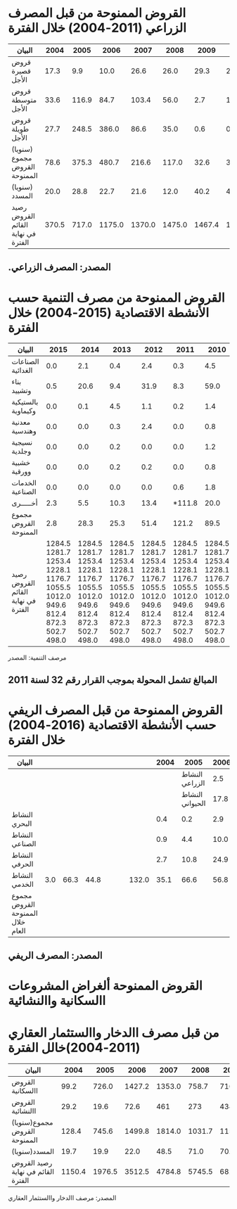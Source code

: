 # القروض الممنوحة من قبل المصرف الزراعي (2011-2004) خلال الفترة

|البيان|2004|2005|2006|2007|2008|2009|2010|2011|
|---|---|---|---|---|---|---|---|---|
|قروض قصيرة الأجل|17.3|9.9|10.0|26.6|26.0|29.3|23.1|37.3|
|قروض متوسطة الأجل|33.6|116.9|84.7|103.4|56.0|2.7|10.2|76.0|
|قروض طويلة الأجل|27.7|248.5|386.0|86.6|35.0|0.6|0.7|0.0|
|(سنويا) مجموع القروض الممنوحة|78.6|375.3|480.7|216.6|117.0|32.6|34.0|113.3|
|(سنويا) المسدد|20.0|28.8|22.7|21.6|12.0|40.2|44.7|5.0|
|رصيد القروض القائم في نهاية الفترة|370.5|717.0|1175.0|1370.0|1475.0|1467.4|1457.9|1566.2|

.المصدر: المصرف الزراعي
---
# القروض الممنوحة من مصرف التنمية حسب الأنشطة الاقتصادية (2015-2004) خلال الفترة

|البيان|2015|2014|2013|2012|2011|2010|2009|2008|2007|2006|2005|2004|
|---|---|---|---|---|---|---|---|---|---|---|---|---|
|الصناعات الغدائية|0.0|2.1|0.4|2.4|0.3|4.5|6.0|4.7|29.1|25.7|10.8|11.2|
|بناء وتشييد|0.5|20.6|9.4|31.9|8.3|59.0|65.8|40.8|129.9|59.5|18.6|6.5|
|بالستيكية وكيماوية|0.0|0.1|4.5|1.1|0.2|1.4|1.2|0.4|7.8|14.8|8.6|4.1|
|معدنية وهندسية|0.0|0.0|0.3|2.4|0.0|0.8|1.3|0.3|5.9|6.8|3.2|2.2|
|نسيجية وجلدية|0.0|0.0|0.2|0.0|0.0|1.2|0.0|0.6|0.5|2.5|0.2|0.2|
|خشبية وورقية|0.0|0.0|0.2|0.2|0.0|0.8|1.4|0.8|0.2|2.5|8.4|0.3|
|الخدمات الصناعية|0.0|0.0|0.0|0.0|0.6|1.8|5.3|1.4|6.9|13.0|196.7|7.1|
|أخـــــرى|2.3|5.5|10.3|13.4|*111.8|20.0|5.8|12.0|41.8|52.6|8.0|4.4|
|مجموع القروض الممنوحة|2.8|28.3|25.3|51.4|121.2|89.5|86.8|61.0|222.1|177.4|254.5|36.0|
|رصيد القروض القائم في نهاية الفترة|1284.5 1281.7 1253.4 1228.1 1176.7 1055.5 1012.0 949.6 812.4 872.3 502.7 498.0|1284.5 1281.7 1253.4 1228.1 1176.7 1055.5 1012.0 949.6 812.4 872.3 502.7 498.0|1284.5 1281.7 1253.4 1228.1 1176.7 1055.5 1012.0 949.6 812.4 872.3 502.7 498.0|1284.5 1281.7 1253.4 1228.1 1176.7 1055.5 1012.0 949.6 812.4 872.3 502.7 498.0|1284.5 1281.7 1253.4 1228.1 1176.7 1055.5 1012.0 949.6 812.4 872.3 502.7 498.0|1284.5 1281.7 1253.4 1228.1 1176.7 1055.5 1012.0 949.6 812.4 872.3 502.7 498.0|1284.5 1281.7 1253.4 1228.1 1176.7 1055.5 1012.0 949.6 812.4 872.3 502.7 498.0|1284.5 1281.7 1253.4 1228.1 1176.7 1055.5 1012.0 949.6 812.4 872.3 502.7 498.0|1284.5 1281.7 1253.4 1228.1 1176.7 1055.5 1012.0 949.6 812.4 872.3 502.7 498.0|1284.5 1281.7 1253.4 1228.1 1176.7 1055.5 1012.0 949.6 812.4 872.3 502.7 498.0|1284.5 1281.7 1253.4 1228.1 1176.7 1055.5 1012.0 949.6 812.4 872.3 502.7 498.0|1284.5 1281.7 1253.4 1228.1 1176.7 1055.5 1012.0 949.6 812.4 872.3 502.7 498.0|

مرصف التنمية: المصدر

المبالغ تشمل المحولة بموجب القرار رقم 32 لسنة 2011
---
# القروض الممنوحة من قبل المصرف الريفي حسب الأنشطة الاقتصادية (2016-2004) خلال الفترة

|البيان| | | | | | | |2004|2005|2006|2007|2008|2009|2010|2011|2012|2013|2014|2015|2016| | |
|---|---|---|---|---|---|---|---|---|---|---|---|---|---|---|---|---|---|---|---|---|---|---|
| | | | | | | | | |النشاط الزراعي|2.5|4.9|6.5|5.7|1.8|2.8|4.5|6.9|0.4|0.1|0.0|0.0|0.0|
| | | | | | | | | |النشاط الحيواني|17.8|17.8|55.9|28.7|8.6|11.7|17.1|10.5|0.3|0.2|0.0|0.0|0.0|
|النشاط البحري| | | | | | | |0.4|0.2|2.9|0.9|0.1|0.6|0.3|0.6|0.0|0.0|0.0|0.0|0.0| | |
|النشاط الصناعي| | | | | | | |0.9|4.4|10.0|11.0|2.2|6.7|7.3|7.5|0.5|0.2|0.0|0.0|0.0| | |
|النشاط الحرفي| | | | | | | |2.7|10.8|24.9|19.2|5.5|13.9|12.1|10.7|0.7|0.0|0.0|0.0|0.0| | |
|النشاط الخدمي|3.0|66.3|44.8| | | |132.0|35.1|66.6|56.8|46.7|2.8|0.6|0.4|0.4|0.0| | | | | | |
|مجموع القروض الممنوحة خلال العام| | | | | | | | | | | | | | | | | | | | | | |

المصدر: المصرف الريفي
---
# القروض الممنوحة ألغراض المشروعات االسكانية واالنشائية

# من قبل مصرف االدخار واالستثمار العقاري (2011-2004)خالل الفترة

|البيان|2004|2005|2006|2007|2008|2009|2010|2011|
|---|---|---|---|---|---|---|---|---|
|القروض االسكانية|99.2|726.0|1427.2|1353.0|758.7|716.6|397.8|550.0|
|القروض االنشائية|29.2|19.6|72.6|461|273|434.7|277.5|-|
|(سنويا)مجموع القروض الممنوحة|128.4|745.6|1499.8|1814.0|1031.7|1151.3|675.3|550.0|
|(سنويا)المسدد|19.7|19.9|22.0|48.5|71.0|70.8|97.9|-|
|رصيد القروض القائم في نهاية الفترة|1150.4|1976.5|3512.5|4784.8|5745.5|6826.0|7403.3|7953.3|

المصدر: مرصف االدخار واالستثمار العقاري